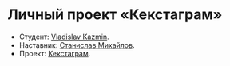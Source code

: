 # Личный проект «Кекстаграм»

- Студент: [Vladislav Kazmin](https://up.htmlacademy.ru/javascript-individual/2/user/1779445).
- Наставник: [Станислав Михайлов](https://htmlacademy.ru/profile/id139638).
- Проект: [Кекстаграм](https://spikejnr.github.io/1779445-kekstagram-kvs/).
